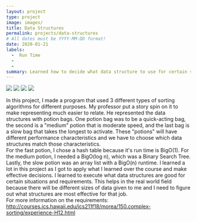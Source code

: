 ```yaml
---
layout: project
type: project
image: images/
title: Data Structures
permalink: projects/data-structures
# All dates must be YYYY-MM-DD format!
date: 2020-01-21
labels:
  -  Run Time
  -  
  - 
summary: Learned how to decide what data structure to use for certain situations.
---
```


<div class="ui small rounded images">
  <img class="ui image" src="../images/.png">
  <img class="ui image" src="../images/.jpg">
  <img class="ui image" src="../images/.jpg">
  <img class="ui image" src="../images/.png">
</div>

In this project, I made a program that used 3 different types of sorting algorithms for different purposes.  My professor put a story spin on it to make representing much easier to relate.  He represented the data structures with potion bags.  One potion bag was to be a quick-acting bag, the second is a "medium" potion that is moderate speed, and the last bag is a slow bag that takes the longest to activate.  These "potions" will have different performance characteristics and we have to choose which data structures match those characteristics.  
For the fast potion, I chose a hash table because it's run time is BigO(1).  For the medium potion, I needed a BigO(log n), which was a Binary Search Tree.  Lastly, the slow potion was an array list with a BigO(n) runtime.  I learned a lot in this project as I got to apply what I learned over the course and make effective decisions.  I learned to execute what data structures are good for certain situations and requirements.  This helps in the real world field because there will be different sizes of data given to me and I need to figure out what structures are most effective for that job.  
For more information on the requirements: http://courses.ics.hawaii.edu/ics211f18/morea/150.complex-sorting/experience-H12.html



